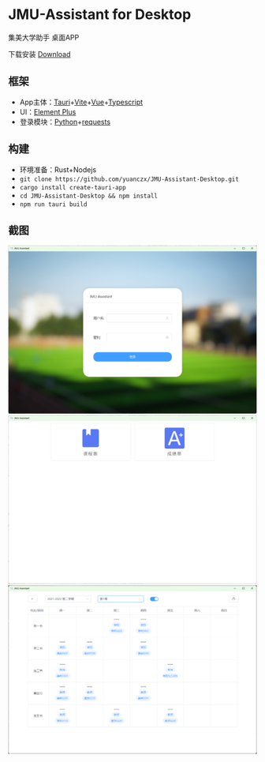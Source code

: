 # JMU-Assistant for Desktop
集美大学助手 桌面APP

下载安装 [Download](https://github.com/yuanczx/JMU-Assistant-Desktop/releases/)

## 框架
- App主体：[Tauri](https://tauri.app)+[Vite](https://vitejs.dev)+[Vue](https://vuejs.org)+[Typescript](https://www.typescriptlang.org/)
- UI：[Element Plus](https://element-plus.org)
- 登录模块：[Python](https://www.python.org)+[requests](https://github.com/psf/requests)

## 构建
- 环境准备：Rust+Nodejs
- `git clone https://github.com/yuanczx/JMU-Assistant-Desktop.git`
- `cargo install create-tauri-app`
- `cd JMU-Assistant-Desktop && npm install`
- `npm run tauri build`

## 截图
![](readme/login.png)
![](readme/menu.png)
![](readme/course.png)

